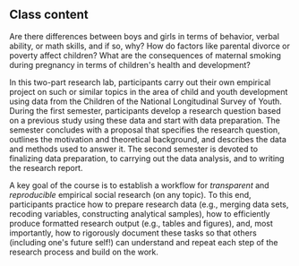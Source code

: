 
## Class content
Are there differences between boys and girls in terms of behavior, verbal ability, or math skills, and if so, why? How do factors like parental divorce or poverty affect children? What are the consequences of maternal smoking during pregnancy in terms of children's health and development?

In this two-part research lab, participants carry out their own empirical project on such or similar topics in the area of child and youth development using data from the Children of the National Longitudinal Survey of Youth. During the first semester, participants develop a research question based on a previous study using these data and start with data preparation. The semester concludes with a proposal that specifies the research question, outlines the motivation and theoretical background, and describes the data and methods used to answer it. The second semester is devoted to finalizing data preparation, to carrying out the data analysis, and to writing the research report.

A key goal of the course is to establish a workflow for *transparent* and *reproducible* empirical social research (on any topic). To this end, participants practice how to prepare research data (e.g., merging data sets, recoding variables, constructing analytical samples), how to efficiently produce formatted research output (e.g., tables and figures), and, most importantly, how to rigorously document these tasks so that others (including one's future self!) can understand and repeat each step of the research process and build on the work.
